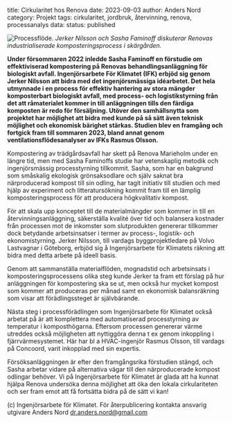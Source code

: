 title: Cirkularitet hos Renova
date: 2023-09-03
author: Anders Nord
category: Projekt
tags: cirkularitet, jordbruk, återvinning, renova, processanalys
data:
status: published

<div class="post-image-center">
    <img alt="Processflöde." src="data/jerker_och_sasha.jpg" />
    <em>Jerker Nilsson och Sasha Faminoff diskuterar Renovas industrialiserade komposteringsprocess
    i skärgården.</em>
</div>

**Under försommaren 2022 inledde Sasha Faminoff en förstudie om effektiviserad
kompostering på Renovas behandlingsanläggning för biologiskt avfall. Ingenjörsarbete
För Klimatet (IFK) erbjöd sig genom Jerker Nilsson att bidra med det ingenjörsmässiga
idéarbetet. Det hela utmynnade i en process för effektiv hantering av stora mängder
komposterbart biologiskt avfall, med process- och logistikstyrning från det att
råmaterialet kommer in till anläggningen tills den färdiga komposten är redo
för försäljning. Utöver den samhällsnytta som projektet har möjlighet att bidra
med kunde på så sätt även teknisk möjlighet och ekonomisk bärighet stärkas. Studien
blev en framgång och fortgick fram till sommaren 2023, bland annat genom ventilationsflödesanalyser
av IFKs Rasmus Olsson.**

Kompostering av trädgårdsavfall har skett på Renova Marieholm under en längre tid,
men med Sasha Faminoffs studie har vetenskaplig metodik och ingenjörsmässig processtyrning
tillkommit. Sasha, som har en bakgrund som småskalig ekologisk grönsaksodlare och
själv saknat bra närproducerad kompost till sin odling, har tagit initiativ till
studien och med hjälp av experiment och litteratursökning kommit fram till en lämplig
komposteringsprocess för att producera högkvalitativ kompost.

För att skala upp konceptet till de materialmängder som kommer in till en
återvinningsanläggning, säkerställa kvalité över tid och balansera kostnader från
processen mot de inkomster som slutprodukten genererar tillkommer dock betydande
arbetsinsatser i termer av process-, logistik- och ekonomistyrning. Jerker Nilsson,
till vardags byggprojektledare på Volvo Lastvagnar i Göteborg, erbjöd sig å
Ingenjörsarbete för Klimatets räkning att bidra med detta arbete på ideell basis.

Genom att sammanställa materialflöden, mognadstid och arbetsinsats i komposteringsprocessens
olika steg kunde Jerker ta fram ett förslag på hur anläggningen för kompostering
ska se ut, men också hur mycket kompost som kommer att produceras per månad
samt en ekonomisk balansräkning som visar att förädlingssteget är självbärande.

Nästa steg i processförädlingen som Ingenjörsarbete för Klimatet också arbetat på
är att komplettera med automatiserad processtyrning av temperatur i komposthögarna.
Eftersom processen genererar värme utreddes också möjligheten att nyttiggöra denna
t ex genom inkoppling i fjärrvärmesystemet. Här har bl a HVAC-ingenjör Rasmus Olsson,
till vardags på Concoord, varit inkopplad med sin expertis.

Försöksanläggningen är efter den framgångsrika förstudien stängd, och Sasha arbetar
vidare på alternativa vägar till den närproducerade kompost odlingar behöver. Vi
på Ingenjörsarbete för Klimatet är glada att ha kunnat hjälpa Renova undersöka denna
möjlighet att öka den lokala cirkulariteten och ser fram emot att få fortsätta
bidra på de sätt vi kan!

(c) Ingenjörsarbete för Klimatet. För återpublicering kontakta ansvarig utgivare
Anders Nord [dr.anders.nord@gmail.com](dr.anders.nord@gmail.com)
